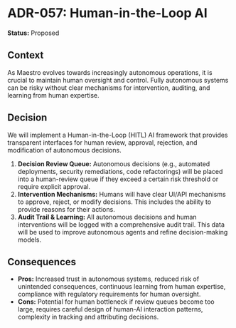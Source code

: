 
# ADR-057: Human-in-the-Loop AI

**Status:** Proposed

## Context

As Maestro evolves towards increasingly autonomous operations, it is crucial to maintain human oversight and control. Fully autonomous systems can be risky without clear mechanisms for intervention, auditing, and learning from human expertise.

## Decision

We will implement a Human-in-the-Loop (HITL) AI framework that provides transparent interfaces for human review, approval, rejection, and modification of autonomous decisions.

1.  **Decision Review Queue:** Autonomous decisions (e.g., automated deployments, security remediations, code refactorings) will be placed into a human-review queue if they exceed a certain risk threshold or require explicit approval.
2.  **Intervention Mechanisms:** Humans will have clear UI/API mechanisms to approve, reject, or modify decisions. This includes the ability to provide reasons for their actions.
3.  **Audit Trail & Learning:** All autonomous decisions and human interventions will be logged with a comprehensive audit trail. This data will be used to improve autonomous agents and refine decision-making models.

## Consequences

- **Pros:** Increased trust in autonomous systems, reduced risk of unintended consequences, continuous learning from human expertise, compliance with regulatory requirements for human oversight.
- **Cons:** Potential for human bottleneck if review queues become too large, requires careful design of human-AI interaction patterns, complexity in tracking and attributing decisions.
